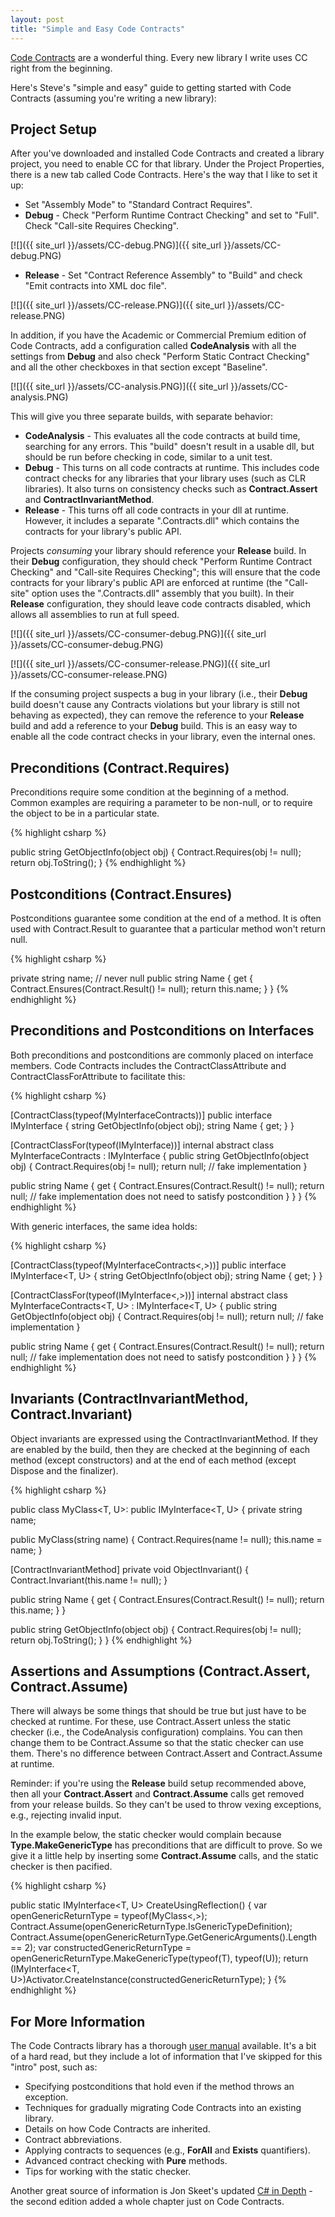 ```yaml
---
layout: post
title: "Simple and Easy Code Contracts"
---
```

[Code Contracts](http://research.microsoft.com/en-us/projects/contracts/) are a wonderful thing. Every new library I write uses CC right from the beginning.

Here's Steve's "simple and easy" guide to getting started with Code Contracts (assuming you're writing a new library):

## Project Setup

After you've downloaded and installed Code Contracts and created a library project, you need to enable CC for that library. Under the Project Properties, there is a new tab called Code Contracts. Here's the way that I like to set it up:

- Set "Assembly Mode" to "Standard Contract Requires".
- **Debug** - Check "Perform Runtime Contract Checking" and set to "Full". Check "Call-site Requires Checking".

[![]({{ site_url }}/assets/CC-debug.PNG)]({{ site_url }}/assets/CC-debug.PNG)

- **Release** - Set "Contract Reference Assembly" to "Build" and check "Emit contracts into XML doc file".

[![]({{ site_url }}/assets/CC-release.PNG)]({{ site_url }}/assets/CC-release.PNG)

In addition, if you have the Academic or Commercial Premium edition of Code Contracts, add a configuration called **CodeAnalysis** with all the settings from **Debug** and also check "Perform Static Contract Checking" and all the other checkboxes in that section except "Baseline".

[![]({{ site_url }}/assets/CC-analysis.PNG)]({{ site_url }}/assets/CC-analysis.PNG)

This will give you three separate builds, with separate behavior:

 - **CodeAnalysis** - This evaluates all the code contracts at build time, searching for any errors. This "build" doesn't result in a usable dll, but should be run before checking in code, similar to a unit test.
 - **Debug** - This turns on all code contracts at runtime. This includes code contract checks for any libraries that your library uses (such as CLR libraries). It also turns on consistency checks such as **Contract.Assert** and **ContractInvariantMethod**.
 - **Release** - This turns off all code contracts in your dll at runtime. However, it includes a separate ".Contracts.dll" which contains the contracts for your library's public API.

Projects _consuming_ your library should reference your **Release** build. In their **Debug** configuration, they should check "Perform Runtime Contract Checking" and "Call-site Requires Checking"; this will ensure that the code contracts for your library's public API are enforced at runtime (the "Call-site" option uses the ".Contracts.dll" assembly that you built). In their **Release** configuration, they should leave code contracts disabled, which allows all assemblies to run at full speed.

[![]({{ site_url }}/assets/CC-consumer-debug.PNG)]({{ site_url }}/assets/CC-consumer-debug.PNG)

[![]({{ site_url }}/assets/CC-consumer-release.PNG)]({{ site_url }}/assets/CC-consumer-release.PNG)

If the consuming project suspects a bug in your library (i.e., their **Debug** build doesn't cause any Contracts violations but your library is still not behaving as expected), they can remove the reference to your **Release** build and add a reference to your **Debug** build. This is an easy way to enable all the code contract checks in your library, even the internal ones.

## Preconditions (Contract.Requires)

Preconditions require some condition at the beginning of a method. Common examples are requiring a parameter to be non-null, or to require the object to be in a particular state.

{% highlight csharp %}

public string GetObjectInfo(object obj)
{
  Contract.Requires(obj != null);
  return obj.ToString();
}
{% endhighlight %}

## Postconditions (Contract.Ensures)

Postconditions guarantee some condition at the end of a method. It is often used with Contract.Result to guarantee that a particular method won't return null.

{% highlight csharp %}

private string name; // never null
public string Name
{
  get
  {
    Contract.Ensures(Contract.Result<string>() != null);
    return this.name;
  }
}
{% endhighlight %}

## Preconditions and Postconditions on Interfaces

Both preconditions and postconditions are commonly placed on interface members. Code Contracts includes the ContractClassAttribute and ContractClassForAttribute to facilitate this:

{% highlight csharp %}

[ContractClass(typeof(MyInterfaceContracts))]
public interface IMyInterface
{
  string GetObjectInfo(object obj);
  string Name { get; }
}

[ContractClassFor(typeof(IMyInterface))]
internal abstract class MyInterfaceContracts : IMyInterface
{
  public string GetObjectInfo(object obj)
  {
    Contract.Requires(obj != null);
    return null; // fake implementation
  }

  public string Name
  {
    get
    {
      Contract.Ensures(Contract.Result<string>() != null);
      return null; // fake implementation does not need to satisfy postcondition
    }
  }
}
{% endhighlight %}

With generic interfaces, the same idea holds:

{% highlight csharp %}

[ContractClass(typeof(MyInterfaceContracts<,>))]
public interface IMyInterface<T, U>
{
  string GetObjectInfo(object obj);
  string Name { get; }
}

[ContractClassFor(typeof(IMyInterface<,>))]
internal abstract class MyInterfaceContracts<T, U> : IMyInterface<T, U>
{
  public string GetObjectInfo(object obj)
  {
    Contract.Requires(obj != null);
    return null; // fake implementation
  }

  public string Name
  {
    get
    {
      Contract.Ensures(Contract.Result<string>() != null);
      return null; // fake implementation does not need to satisfy postcondition
    }
  }
}
{% endhighlight %}

## Invariants (ContractInvariantMethod, Contract.Invariant)

Object invariants are expressed using the ContractInvariantMethod. If they are enabled by the build, then they are checked at the beginning of each method (except constructors) and at the end of each method (except Dispose and the finalizer).

{% highlight csharp %}

public class MyClass<T, U>: public IMyInterface<T, U>
{
  private string name;

  public MyClass(string name)
  {
    Contract.Requires(name != null);
    this.name = name;
  }

  [ContractInvariantMethod]
  private void ObjectInvariant()
  {
    Contract.Invariant(this.name != null);
  }

  public string Name
  {
    get
    {
      Contract.Ensures(Contract.Result<string>() != null);
      return this.name;
    }
  }

  public string GetObjectInfo(object obj)
  {
    Contract.Requires(obj != null);
    return obj.ToString();
  }
}
{% endhighlight %}

## Assertions and Assumptions (Contract.Assert, Contract.Assume)

There will always be some things that should be true but just have to be checked at runtime. For these, use Contract.Assert unless the static checker (i.e., the CodeAnalysis configuration) complains. You can then change them to be Contract.Assume so that the static checker can use them. There's no difference between Contract.Assert and Contract.Assume at runtime.

Reminder: if you're using the **Release** build setup recommended above, then all your **Contract.Assert** and **Contract.Assume** calls get removed from your release builds. So they can't be used to throw vexing exceptions, e.g., rejecting invalid input.

In the example below, the static checker would complain because **Type.MakeGenericType** has preconditions that are difficult to prove. So we give it a little help by inserting some **Contract.Assume** calls, and the static checker is then pacified.

{% highlight csharp %}

public static IMyInterface<T, U> CreateUsingReflection()
{
  var openGenericReturnType = typeof(MyClass<,>);
  Contract.Assume(openGenericReturnType.IsGenericTypeDefinition);
  Contract.Assume(openGenericReturnType.GetGenericArguments().Length == 2);
  var constructedGenericReturnType = openGenericReturnType.MakeGenericType(typeof(T), typeof(U));
  return (IMyInterface<T, U>)Activator.CreateInstance(constructedGenericReturnType);
}
{% endhighlight %}

## For More Information

The Code Contracts library has a thorough [user manual](http://research.microsoft.com/en-us/projects/contracts/userdoc.pdf) available. It's a bit of a hard read, but they include a lot of information that I've skipped for this "intro" post, such as:

  - Specifying postconditions that hold even if the method throws an exception.
  - Techniques for gradually migrating Code Contracts into an existing library.
  - Details on how Code Contracts are inherited.
  - Contract abbreviations.
  - Applying contracts to sequences (e.g., **ForAll** and **Exists** quantifiers).
  - Advanced contract checking with **Pure** methods.
  - Tips for working with the static checker.

Another great source of information is Jon Skeet's updated [C# in Depth](http://www.amazon.com/gp/product/1935182471?ie=UTF8&tag=stepheclearys-20&linkCode=as2&camp=1789&creative=390957&creativeASIN=1935182471) - the second edition added a whole chapter just on Code Contracts.

